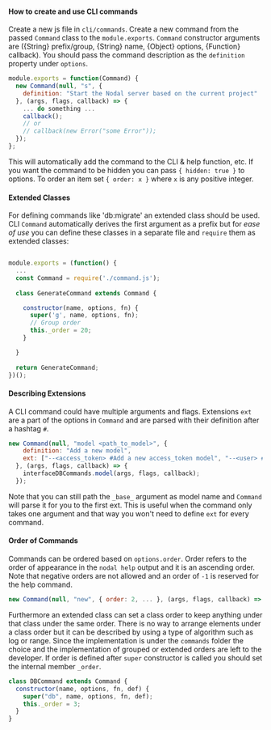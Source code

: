 #### How to create and use CLI commands
Create a new js file in `cli/commands`. Create a new command from the passed `Command` class to the `module.exports`. `Command` constructor arguments are ({String} prefix/group, {String} name, {Object} options, {Function} callback). You should pass the command description as the `definition` property under `options`.
```javascript
module.exports = function(Command) {
  new Command(null, "s", {
    definition: "Start the Nodal server based on the current project"
  }, (args, flags, callback) => {
    ... do something ...
    callback();
    // or
    // callback(new Error("some Error"));
  });
};
```
This will automatically add the command to the CLI & help function, etc. If you want the command to be hidden you can pass `{ hidden: true }` to options. To order an item set `{ order: x }` where `x` is any positive integer.

#### Extended Classes
For defining commands like 'db:migrate' an extended class should be used. CLI `Command` automatically derives the first argument as a prefix but for *ease of use* you can define these classes in a separate file and `require` them as extended classes:
```javascript

module.exports = (function() {
  ...
  const Command = require('./command.js');
  
  class GenerateCommand extends Command {

    constructor(name, options, fn) {
      super('g', name, options, fn);
      // Group order
      this._order = 20;
    }

  }
  
  return GenerateCommand;
})();
```

#### Describing Extensions
A CLI command could have multiple arguments and flags. Extensions `ext` are a part of the options in `Command` and are parsed with their definition after a hashtag `#`.
```javascript
new Command(null, "model <path_to_model>", {
    definition: "Add a new model",
    ext: ["--<access_token> #Add a new access_token model", "--<user> #Add a new user model from a built-in generator"]
  }, (args, flags, callback) => {
    interfaceDBCommands.model(args, flags, callback);
  });
```
Note that you can still path the `_base_` argument as model name and `Command` will parse it for you to the first ext. This is useful when the command only takes one argument and that way you won't need to define `ext` for every command.

#### Order of Commands
Commands can be ordered based on `options.order`. Order refers to the order of appearance in the `nodal help` output and it is an ascending order. Note that negative orders are not allowed and an order of `-1` is reserved for the help command.
```javascript
new Command(null, "new", { order: 2, ... }, (args, flags, callback) => {
```
Furthermore an extended class can set a class order to keep anything under that class under the same order. There is no way to arrange elements under a class order but it can be described by using a type of algorithm such as log or range. Since the implementation is under the `commands` folder the choice and the implementation of grouped or extended orders are left to the developer. If order is defined after `super` constructor is called you should set the internal member `_order`.
```javascript
class DBCommand extends Command {
  constructor(name, options, fn, def) {
    super("db", name, options, fn, def);
    this._order = 3;
  }
}
```
